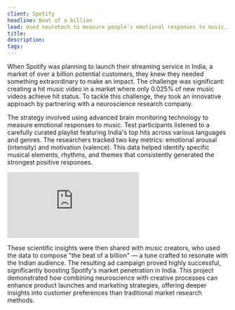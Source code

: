 ```yaml
---
client: Spotify
headline: Beat of a billion
lead: Used neurotech to measure people's emotional responses to music. Applied machine learning and AI to create the "Beat of a Billion" for Spotify's launch in India.
title:
description: 
tags: 
---
```


When Spotify was planning to launch their streaming service in India, a market of over a billion potential customers, they knew they needed something extraordinary to make an impact. The challenge was significant: creating a hit music video in a market where only 0.025% of new music videos achieve hit status. To tackle this challenge, they took an innovative approach by partnering with a neuroscience research company.

The strategy involved using advanced brain monitoring technology to measure emotional responses to music. Test participants listened to a carefully curated playlist featuring India's top hits across various languages and genres. The researchers tracked two key metrics: emotional arousal (intensity) and motivation (valence). This data helped identify specific musical elements, rhythms, and themes that consistently generated the strongest positive responses.

<div class="aspect-video w-full my-6">
            <iframe
              class="w-full h-full"
              src="https://www.youtube.com/embed/_fgHmrC1ANg?si=nEsqJG7EOwzBCNBw"
              title="YouTube video player"
              frameborder="0"
              allow="accelerometer; autoplay; clipboard-write; encrypted-media; gyroscope; picture-in-picture; web-share"
              allowfullscreen>
            </iframe>
          </div>

These scientific insights were then shared with music creators, who used the data to compose "the beat of a billion" — a tune crafted to resonate with the Indian audience. The resulting ad campaign proved highly successful, significantly boosting Spotify's market penetration in India. This project demonstrated how combining neuroscience with creative processes can enhance product launches and marketing strategies, offering deeper insights into customer preferences than traditional market research methods.